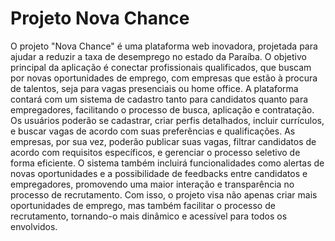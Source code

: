 # Projeto Nova Chance
O projeto "Nova Chance" é uma plataforma web inovadora, projetada para ajudar a reduzir a taxa de desemprego no estado da Paraíba. O objetivo principal da aplicação é conectar profissionais qualificados, que buscam por novas oportunidades de emprego, com empresas que estão à procura de talentos, seja para vagas presenciais ou home office. A plataforma contará com um sistema de cadastro tanto para candidatos quanto para empregadores, facilitando o processo de busca, aplicação e contratação. Os usuários poderão se cadastrar, criar perfis detalhados, incluir currículos, e buscar vagas de acordo com suas preferências e qualificações. As empresas, por sua vez, poderão publicar suas vagas, filtrar candidatos de acordo com requisitos específicos, e gerenciar o processo seletivo de forma eficiente. O sistema também incluirá funcionalidades como alertas de novas oportunidades e a possibilidade de feedbacks entre candidatos e empregadores, promovendo uma maior interação e transparência no processo de recrutamento. Com isso, o projeto visa não apenas criar mais oportunidades de emprego, mas também facilitar o processo de recrutamento, tornando-o mais dinâmico e acessível para todos os envolvidos.


